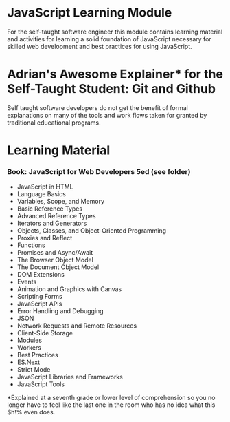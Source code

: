 # JavaScript Learning Module

For the self-taught software engineer this module contains learning material and activities for learning a solid foundation of JavaScript necessary for skilled web development and best practices for using JavaScript.

# Adrian's Awesome Explainer* for the Self-Taught Student:  Git and Github

Self taught software developers do not get the benefit of formal explanations on many of the tools and work flows taken for granted by traditional educational programs. 


# Learning Material
 
 ### Book: JavaScript for Web Developers 5ed (see folder)



- JavaScript in HTML
- Language Basics
- Variables, Scope, and Memory
- Basic Reference Types
- Advanced Reference Types
- Iterators and Generators
- Objects, Classes, and Object-Oriented Programming
- Proxies and Reflect
- Functions
- Promises and Async/Await
- The Browser Object Model
- The Document Object Model
- DOM Extensions
- Events
- Animation and Graphics with Canvas
- Scripting Forms
- JavaScript APIs
- Error Handling and Debugging
- JSON
- Network Requests and Remote Resources
- Client-Side Storage
- Modules
- Workers
- Best Practices
- ES.Next
- Strict Mode
- JavaScript Libraries and Frameworks
- JavaScript Tools

*Explained at a seventh grade or lower level of comprehension so you no longer have to feel like the last one in the room who has no idea what this $h!% even does.